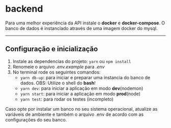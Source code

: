 # backend

Para uma melhor experiência da API instale o **docker** e **docker-compose**. O banco de dados é instanciado através de uma imagem docker do mysql.

---

## Configuração e inicialização

1. Instale as dependencias do projeto: `yarn` ou `npm install`
2. Renomeie o arquivo _.env.example_ para _.env_
3. No terminal rode os seguintes comandos:
   - `yarn db-up`: para iniciar e preparar uma instancia do banco de dados. OBS: Utilize o shell do **bash**!
   - `yarn dev`: para iniciar a aplicação em modo **dev**(nodemon)
   - `yarn start`: para iniciar a aplicação em modo **prod**(node)
   - `yarn test`: para rodar os testes (incompleto)

Caso opte por instalar um banco no seu sistema operacional, atualize as variáveis de ambiente e também o arquivo .env de acordo com as configurações do seu banco.
